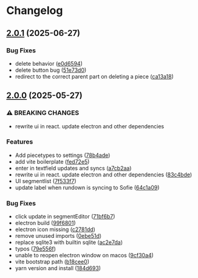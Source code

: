 # Changelog

## [2.0.1](https://github.com/SuperFlyTV/sofie-automation-rundown-editor/compare/v2.0.0...v2.0.1) (2025-06-27)


### Bug Fixes

* delete behavior ([e0d6594](https://github.com/SuperFlyTV/sofie-automation-rundown-editor/commit/e0d65940b4a0f7fc28abf6f82d7adedb980f62da))
* delete button bug ([51e73d0](https://github.com/SuperFlyTV/sofie-automation-rundown-editor/commit/51e73d03642174fc15578e1334fc8d53ac29b61f))
* redirect to the correct parent part on deleting a piece ([ca13a18](https://github.com/SuperFlyTV/sofie-automation-rundown-editor/commit/ca13a18ec39415c8110beacb1bc3be777bf32e06))

## [2.0.0](https://github.com/SuperFlyTV/sofie-automation-rundown-editor/compare/v1.3.1...v2.0.0) (2025-05-27)


### ⚠ BREAKING CHANGES

* rewrite ui in react. update electron and other dependencies

### Features

* Add piecetypes to settings ([78b4ade](https://github.com/SuperFlyTV/sofie-automation-rundown-editor/commit/78b4adeb4d757293b9d77bc3727bbad8319ef3e1))
* add vite boilerplate ([fed72e5](https://github.com/SuperFlyTV/sofie-automation-rundown-editor/commit/fed72e5a199dd98f190ccc1f77adae13548172fb))
* enter in textfield updates and syncs ([a7cb2aa](https://github.com/SuperFlyTV/sofie-automation-rundown-editor/commit/a7cb2aa60a91334799a9a1172b00d115399a9ee4))
* rewrite ui in react. update electron and other dependencies ([83c4bde](https://github.com/SuperFlyTV/sofie-automation-rundown-editor/commit/83c4bdec573130753bc3c91323b058cfa41679e6))
* UI segmentlist ([7f533f7](https://github.com/SuperFlyTV/sofie-automation-rundown-editor/commit/7f533f725972b3ee8896897636a1aec6e11c2234))
* update label when rundown is syncing to Sofie ([64c1a09](https://github.com/SuperFlyTV/sofie-automation-rundown-editor/commit/64c1a09dc2453ce077508fb2dec273c3a4c813eb))


### Bug Fixes

* click update in segmentEditor ([71bf6b7](https://github.com/SuperFlyTV/sofie-automation-rundown-editor/commit/71bf6b7592d28146e5d193ebec8c2e5fcf21418f))
* electron build ([99f6801](https://github.com/SuperFlyTV/sofie-automation-rundown-editor/commit/99f68015b6e9188c9f3338aceb9f82de48a03c65))
* electron icon missing ([c2781dd](https://github.com/SuperFlyTV/sofie-automation-rundown-editor/commit/c2781ddbd0de367acfcc4d14de8b26eb5391f3b1))
* remove unused imports ([0ebe51d](https://github.com/SuperFlyTV/sofie-automation-rundown-editor/commit/0ebe51d9dc974a2a0f53f93c6c13a10043a65681))
* replace sqlite3 with builtin sqlite ([ac2e7da](https://github.com/SuperFlyTV/sofie-automation-rundown-editor/commit/ac2e7dae4984f45aa923238691ecf36d28ff9935))
* typos ([79e556f](https://github.com/SuperFlyTV/sofie-automation-rundown-editor/commit/79e556fb3cab043193201fbd5e82c95b11bfd859))
* unable to reopen electron window on macos ([9cf30a4](https://github.com/SuperFlyTV/sofie-automation-rundown-editor/commit/9cf30a464360f13a401a31e20f9745ee7cca3d29))
* vite bootstrap path ([b18cee0](https://github.com/SuperFlyTV/sofie-automation-rundown-editor/commit/b18cee099d74858522c238b0f8515832c092fdad))
* yarn version and install ([184d693](https://github.com/SuperFlyTV/sofie-automation-rundown-editor/commit/184d6937bd1a1f741329a32aa46fd9ebc6802532))
